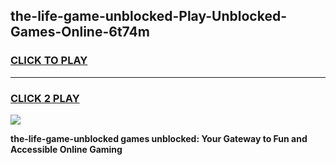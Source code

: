 
## the-life-game-unblocked-Play-Unblocked-Games-Online-6t74m
<h3>
<a href="https://premium76.site?title=the-life-game-unblocked&ref=24A">CLICK TO PLAY</a></h3>
<hr>

<h3>
<a href="https://premium76.site?title=the-life-game-unblocked&ref=24A">CLICK 2 PLAY</a>
  
</h3>

<a href="https://premium76.site?title=the-life-game-unblocked&ref=24A"><img src="https://clearcache.store/games.png"></a>


**the-life-game-unblocked games unblocked: Your Gateway to Fun and Accessible Online Gaming**
